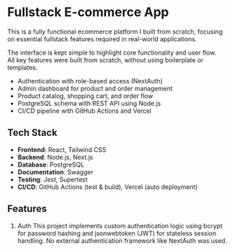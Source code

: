 # Fullstack E-commerce App

This is a fully functional ecommerce platform I built from scratch, focusing on essential fullstack features required in real-world applications.

The interface is kept simple to highlight core functionality and user flow.  
All key features were built from scratch, without using boilerplate or templates.

- Authentication with role-based access (NextAuth)
- Admin dashboard for product and order management
- Product catalog, shopping cart, and order flow
- PostgreSQL schema with REST API using Node.js
- CI/CD pipeline with GitHub Actions and Vercel


## Tech Stack
- **Frontend**: React, Tailwind CSS  
- **Backend**: Node.js, Next.js  
- **Database**: PostgreSQL  
- **Documentation**: Swagger  
- **Testing**: Jest, Supertest  
- **CI/CD**: GitHub Actions (test & build), Vercel (auto deployment)


## Features
1. Auth
This project implements custom authentication logic using bcrypt for password hashing and jsonwebtoken (JWT) for stateless session handling. No external authentication framework like NextAuth was used.